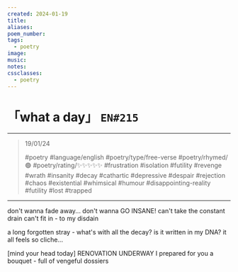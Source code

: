```yaml
---
created: 2024-01-19
title:
aliases:
poem_number:
tags:
  - poetry
image:
music:
notes:
cssclasses:
  - poetry
---
```

# 「what a day」 `EN#215`

---

> 19/01/24
> 
> #poetry 
> #language/english 
> #poetry/type/free-verse 
> #poetry/rhymed/🟢 
> #poetry/rating/✨✨✨✨✨ 
> #frustration #isolation #futility #revenge #wrath #insanity #decay #cathartic #depressive #despair #rejection #chaos #existential #whimsical #humour #disappointing-reality #futility #lost #trapped 

---

don't wanna fade away...
don't wanna GO INSANE!
can't take the constant drain
can't fit in - to my disdain

a long forgotten stray -
what's with all the decay?
is it written in my DNA?
it all feels so cliche...

[mind your head today]
RENOVATION UNDERWAY
I prepared for you a bouquet -
full of vengeful dossiers